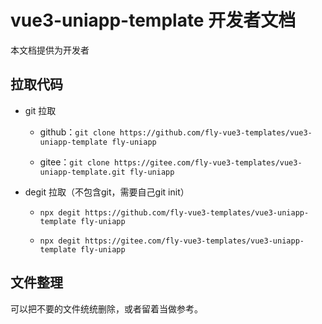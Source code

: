 # vue3-uniapp-template 开发者文档

本文档提供为开发者

## 拉取代码

- git 拉取

  - github：`git clone https://github.com/fly-vue3-templates/vue3-uniapp-template fly-uniapp`

  - gitee：`git clone https://gitee.com/fly-vue3-templates/vue3-uniapp-template.git fly-uniapp`

- degit 拉取（不包含git，需要自己git init）

  - `npx degit https://github.com/fly-vue3-templates/vue3-uniapp-template fly-uniapp`

  - `npx degit https://gitee.com/fly-vue3-templates/vue3-uniapp-template fly-uniapp`

## 文件整理

可以把不要的文件统统删除，或者留着当做参考。
